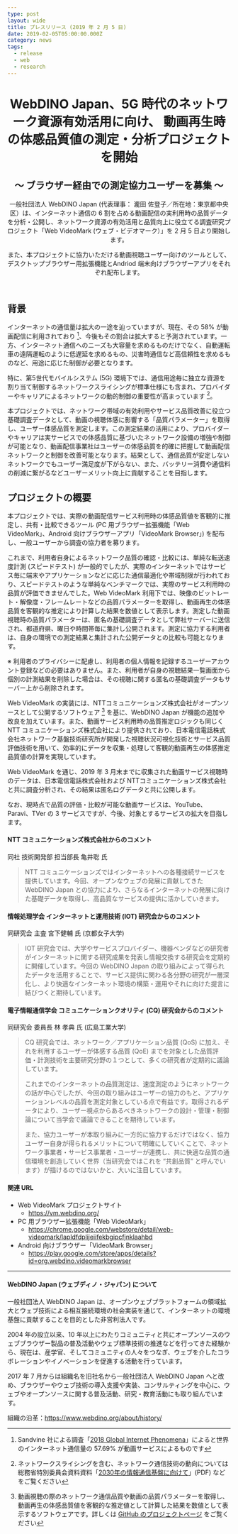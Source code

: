```yaml
---
type: post
layout: wide
title: プレスリリース (2019 年 2 月 5 日)
date: 2019-02-05T05:00:00.000Z
category: news
tags:
  - release
  - web
  - research
---
```

<header class="release">
<h1>WebDINO Japan、5G 時代のネットワーク資源有効活用に向け、 動画再生時の体感品質値の測定・分析プロジェクトを開始</h1>
<h2>～ ブラウザー経由での測定協力ユーザーを募集 ～</h2>
<div class="lead">
一般社団法人 WebDINO Japan (代表理事： 瀧田 佐登子／所在地：東京都中央区）は、インターネット通信の 6 割を占める動画配信の実利用時の品質データを分析・公開し、ネットワーク資源の有効活用と品質向上に役立てる調査研究プロジェクト「Web VideoMark (ウェブ・ビデオマーク）」を 2 月 5 日より開始します。

また、本プロジェクトに協力いただける動画視聴ユーザー向けのツールとして、デスクトップブラウザー用拡張機能とAndriod 端末向けブラウザーアプリをそれぞれ配布します。
</div>
</header>

## 背景

インターネットの通信量は拡大の一途を辿っていますが、現在、その 58% が動画配信に利用されており [^1]、今後もその割合は拡大すると予測されています。一方、インターネット通信へのニーズも大容量を求めるものだけでなく、自動運転車の遠隔運転のように低遅延を求めるもの、災害時通信など高信頼性を求めるものなど、用途に応じた制御が必要となります。

特に、第5世代モバイルシステム (5G) 環境下では、通信用途毎に独立な資源を割り当て制御するネットワークスライシングが標準仕様にも含まれ、プロバイダーやキャリアによるネットワークの動的制御の重要性が高まっています [^2]。

本プロジェクトでは、ネットワーク帯域の有効利用やサービス品質改善に役立つ基礎調査データとして、動画の視聴体感に影響する「品質パラメーター」を取得し、ユーザー体感品質を測定します。この測定結果の活用により、プロバイダーやキャリアは実サービスでの体感品質に基づいたネットワーク設備の増強や制御が可能となり、動画配信事業社はユーザーの体感品質を的確に把握して動画配信ネットワークと制御を改善可能となります。結果として、通信品質が安定しないネットワークでもユーザー満足度が下がらない、また、バッテリー消費や通信料の削減に繋がるなどユーザーメリット向上に貢献することを目指します。

## プロジェクトの概要

本プロジェクトでは、実際の動画配信サービス利用時の体感品質値を客観的に推定し、共有・比較できるツール (PC 用ブラウザー拡張機能「Web VideoMark」、Android 向けブラウザーアプリ「VideoMark Browser」) を配布し、一般ユーザーから調査の協力者を募ります。

これまで、利用者自身によるネットワーク品質の確認・比較には、単純な転送速度計測 (スピードテスト) が一般的でしたが、実際のインターネットではサービス毎に端末やアプリケーションなどに応じた通信最適化や帯域制限が行われており、スピードテストのような単純なベンチマークでは、実際のサービス利用時の品質が評価できませんでした。Web VideoMark 利用下では、映像のビットレート・解像度・フレームレートなどの品質パラメーターを取得し、動画再生の体感品質を客観的な推定により計算した結果を数値として表示します。測定した動画視聴時の品質パラメーターは、匿名の基礎調査データとして弊社サーバーに送信され、都道府県、曜日や時間帯毎に集計し公開されます。測定に協力する利用者は、自身の環境での測定結果と集計された公開データとの比較も可能となります。

<div role="note">※ 利用者のプライバシーに配慮し、利用者の個人情報を記録するユーザーアカウント登録などの必要はありません。また、利用者が自身の視聴結果一覧画面から個別の計測結果を削除した場合は、その視聴に関する匿名の基礎調査データもサーバー上から削除されます。</div>

Web VideoMark の実装には、NTTコミュニケーションズ株式会社がオープンソースとして公開するソフトウェア [^3] を基に、WebDINO Japan が機能の追加や改良を加えています。また、動画サービス利用時の品質推定ロジックも同じく NTT コミュニケーションズ株式会社により提供されており、日本電信電話株式会社ネットワーク基盤技術研究所が開発した視聴状況可視化技術とサービス品質評価技術を用いて、効率的にデータを収集・処理して客観的動画再生の体感推定品質値の計算を実現しています。

Web VideoMark を通じ、2019 年 3 月末までに収集された動画サービス視聴時のデータは、日本電信電話株式会社および NTTコミュニケーションズ株式会社と共に調査分析され、その結果は匿名ログデータと共に公開します。

なお、現時点で品質の評価・比較が可能な動画サービスは、YouTube、Paravi、TVer の 3 サービスですが、今後、対象とするサービスの拡大を目指します。

#### NTT コミュニケーションズ株式会社からのコメント
同社 技術開発部 担当部長 亀井聡 氏

> NTT コミュニケーションズではインターネットへの各種接続サービスを提供しています。今回、オープンなウェブの発展に貢献してきた WebDINO Japan との協力により、さらなるインターネットの発展に向けた基礎データを取得し、高品質なサービスの提供に活かしていきます。

#### 情報処理学会 インターネットと運用技術 (IOT) 研究会からのコメント
同研究会 主査 宮下健輔 氏 (京都女子大学)

> IOT 研究会では、大学やサービスプロバイダー、機器ベンダなどの研究者がインターネットに関する研究成果を発表し情報交換する研究会を定期的に開催しています。今回の WebDINO Japan の取り組みによって得られたデータを活用することで、サービス提供に関わる各分野の研究が一層深化し、より快適なインターネット環境の構築・運用やそれに向けた提言に結びつくと期待しています。

#### 電子情報通信学会 コミュニケーションクオリティ (CQ) 研究会からのコメント
同研究会 委員長 林 孝典 氏 (広島工業大学)

> CQ 研究会では、ネットワーク／アプリケーション品質 (QoS) に加え、それを利用するユーザーが体感する品質 (QoE) までを対象とした品質評価・計測技術を主要研究分野の１つとして、多くの研究者が定期的に議論しています。
>
> これまでのインターネットの品質測定は、速度測定のようにネットワークの話が中心でしたが、今回の取り組みはユーザーの協力のもと、アプリケーションレベルの品質を測定対象としている点で有益です。取得されるデータにより、ユーザー視点からあるべきネットワークの設計・管理・制御論について当学会で議論できることを期待しています。
>
> また、協力ユーザーが本取り組みに一方的に協力するだけではなく、協力ユーザー自身が得られるメリットについて明確にしていくことで、ネットワーク事業者・サービス事業者・ユーザーが連携し、共に快適な品質の通信環境を創造していく世界（当研究会ではこれを “共創品質” と呼んでいます）が描けるのではないかと、大いに注目しています。

#### 関連 URL

* Web VideoMark プロジェクトサイト
  * <https://vm.webdino.org/>
* PC 用ブラウザー拡張機能「Web VideoMark」
  * <https://chrome.google.com/webstore/detail/web-videomark/lapldfdplijeiifekbgipcfjnklaahbd>
* Android 向けブラウザー「VideoMark Browser」
  * <https://play.google.com/store/apps/details?id=org.webdino.videomarkbrowser>

<hr>

#### WebDINO Japan (ウェブディノ・ジャパン) について

一般社団法人 WebDINO Japan は、オープンウェブプラットフォームの領域拡大とウェブ技術による相互接続環境の社会実装を通じて、インターネットの環境基盤に貢献することを目的とした非営利法人です。

2004 年の設立以来、10 年以上にわたりコミュニティと共にオープンソースのウェブブラウザー製品の普及活動やウェブ標準技術の推進などを行ってきた経験から、現在は、産学官、そしてコミュニティの人々をつなぎ、ウェブを介したコラボレーションやイノベーションを促進する活動を行っています。

2017 年 7 月からは組織名を旧社名から一般社団法人 WebDINO Japan へと改め、ブラウザーやウェブ技術の導入支援や実装、コンサルティングを中心に、ウェブやオープンソースに関する普及活動、研究・教育活動にも取り組んでいます。

組織の沿革：<https://www.webdino.org/about/history/>

[^1]: Sandvine 社による調査「[2018 Global Internet Phenomena](https://www.sandvine.com/phenomena)」によると世界のインターネット通信量の 57.69% が動画サービスによるものです
[^2]: ネットワークスライシングを含む、ネットワーク通信技術の動向については総務省特別委員会資料資料「[2030年の情報通信基盤に向けて](http://www.soumu.go.jp/main_content/000586658.pdf)」(PDF) などをご覧ください
[^3]: 動画視聴の際のネットワーク通信品質や動画の品質パラメーターを取得し、動画再生の体感品質値を客観的な推定値として計算した結果を数値として表示するソフトウェアです。詳しくは [GitHub のプロジェクトページ](http://github.com/videomark) をご覧ください
